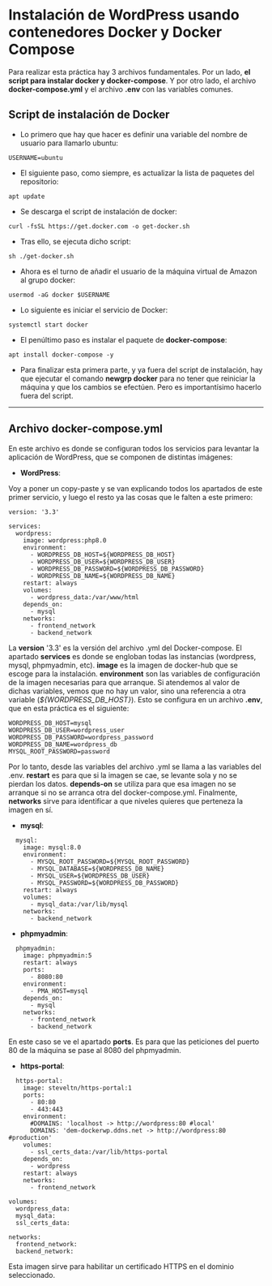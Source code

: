 # Instalación de WordPress usando contenedores Docker y Docker Compose

Para realizar esta práctica hay 3 archivos fundamentales. Por un lado, **el script para instalar docker y docker-compose**. Y por otro lado, el archivo **docker-compose.yml** y el archivo **.env** con las variables comunes.

## Script de instalación de Docker

- Lo primero que hay que hacer es definir una variable del nombre de usuario para llamarlo ubuntu:

```
USERNAME=ubuntu
```

- El siguiente paso, como siempre, es actualizar la lista de paquetes del repositorio:

```
apt update
```
- Se descarga el script de instalación de docker:

```
curl -fsSL https://get.docker.com -o get-docker.sh
```

- Tras ello, se ejecuta dicho script:

```
sh ./get-docker.sh
```

- Ahora es el turno de añadir el usuario de la máquina virtual de Amazon al grupo docker:

```
usermod -aG docker $USERNAME
```

- Lo siguiente es iniciar el servicio de Docker:

```
systemctl start docker
```

- El penúltimo paso es instalar el paquete de **docker-compose**:

```
apt install docker-compose -y
```

- Para finalizar esta primera parte, y ya fuera del script de instalación, hay que ejecutar el comando **newgrp docker** para no tener que reiniciar la máquina y que los cambios se efectúen. Pero es importantísimo hacerlo fuera del script.

----------
## Archivo docker-compose.yml

En este archivo es donde se configuran todos los servicios para levantar la aplicación de WordPress, que se componen de distintas imágenes:

- **WordPress**:

Voy a poner un copy-paste y se van explicando todos los apartados de este primer servicio, y luego el resto ya las cosas que le falten a este primero:

```
version: '3.3'

services:
  wordpress:
    image: wordpress:php8.0
    environment:
      - WORDPRESS_DB_HOST=${WORDPRESS_DB_HOST}
      - WORDPRESS_DB_USER=${WORDPRESS_DB_USER}
      - WORDPRESS_DB_PASSWORD=${WORDPRESS_DB_PASSWORD}
      - WORDPRESS_DB_NAME=${WORDPRESS_DB_NAME}
    restart: always
    volumes:
      - wordpress_data:/var/www/html
    depends_on:
      - mysql
    networks:
      - frontend_network
      - backend_network
```
La **version** '3.3' es la versión del archivo .yml del Docker-compose. El apartado **services** es donde se engloban todas las instancias (wordpress, mysql, phpmyadmin, etc). **image** es la imagen de docker-hub que se escoge para la instalación. **environment** son las variables de configuración de la imagen necesarias para que arranque. Si atendemos al valor de dichas variables, vemos que no hay un valor, sino una referencia a otra variable (*${WORDPRESS_DB_HOST}*). Esto se configura en un archivo **.env**, que en esta práctica es el siguiente:

```
WORDPRESS_DB_HOST=mysql
WORDPRESS_DB_USER=wordpress_user
WORDPRESS_DB_PASSWORD=wordpress_password
WORDPRESS_DB_NAME=wordpress_db
MYSQL_ROOT_PASSWORD=password
```
Por lo tanto, desde las variables del archivo .yml se llama a las variables del .env.
**restart** es para que si la imagen se cae, se levante sola y no se pierdan los datos. **depends-on** se utiliza para que esa imagen no se arranque si no se arranca otra del docker-compose.yml. Finalmente, **networks** sirve para identificar a que niveles quieres que perteneza la imagen en sí.

- **mysql**:

```
  mysql:
    image: mysql:8.0
    environment:
      - MYSQL_ROOT_PASSWORD=${MYSQL_ROOT_PASSWORD}
      - MYSQL_DATABASE=${WORDPRESS_DB_NAME}
      - MYSQL_USER=${WORDPRESS_DB_USER}
      - MYSQL_PASSWORD=${WORDPRESS_DB_PASSWORD}
    restart: always
    volumes:
      - mysql_data:/var/lib/mysql
    networks:
      - backend_network
```

- **phpmyadmin**:

```
  phpmyadmin:
    image: phpmyadmin:5
    restart: always
    ports:
      - 8080:80
    environment:
      - PMA_HOST=mysql
    depends_on:
      - mysql
    networks:
      - frontend_network
      - backend_network
```

En este caso se ve el apartado **ports**. Es para que las peticiones del puerto 80 de la máquina se pase al 8080 del phpmyadmin.

- **https-portal**:

```
  https-portal:
    image: steveltn/https-portal:1
    ports:
      - 80:80
      - 443:443
    environment:
      #DOMAINS: 'localhost -> http://wordpress:80 #local'
      DOMAINS: 'dem-dockerwp.ddns.net -> http://wordpress:80 #production'
    volumes:
      - ssl_certs_data:/var/lib/https-portal
    depends_on:
      - wordpress
    restart: always
    networks:
      - frontend_network

volumes:
  wordpress_data:
  mysql_data:
  ssl_certs_data:

networks:
  frontend_network:
  backend_network:
```
Esta imagen sirve para habilitar un certificado HTTPS en el dominio seleccionado.

